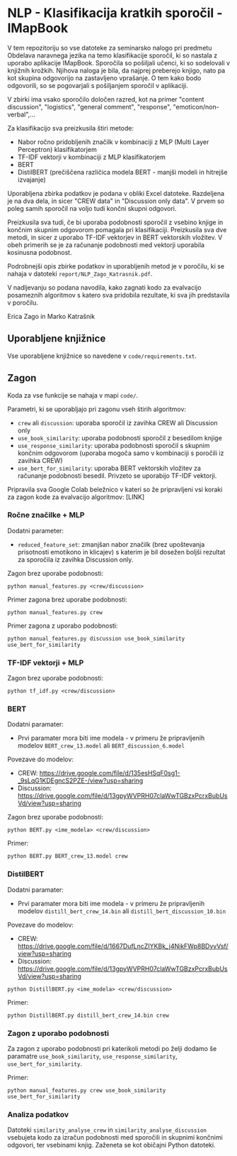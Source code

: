 # NLP - Klasifikacija kratkih sporočil - IMapBook

V tem repozitoriju so vse datoteke za seminarsko nalogo pri predmetu Obdelava naravnega jezika na temo klasifikacije 
sporočil, ki so nastala z uporabo aplikacije IMapBook. Sporočila so pošiljali učenci, ki so sodelovali v knjižnih
krožkih. Njihova naloga je bila, da najprej preberejo knjigo, nato pa kot skupina odgovorijo na zastavljeno vprašanje.
O tem kako bodo odgovorili, so se pogovarjali s pošiljanjem sporočil v aplikaciji.

V zbirki ima vsako sporočilo določen razred, kot na primer "content discussion", "logistics", "general comment", "response",
"emoticon/non-verbal",...

Za klasifikacijo sva preizkusila štiri metode:
- Nabor ročno pridobljenih značilk v kombinaciji z MLP (Multi Layer Perceptron) klasifikatorjem
- TF-IDF vektorji v kombinaciji z MLP klasifikatorjem
- BERT
- DistilBERT (prečiščena različica modela BERT - manjši modeli in hitrejše izvajanje)

Uporabljena zbirka podatkov je podana v obliki Excel datoteke. Razdeljena je na dva dela, in sicer "CREW data" in
"Discussion only data". V prvem so poleg samih sporočil na voljo tudi končni skupni odgovori.

Preizkusila sva tudi, če bi uporaba podobnosti sporočil z vsebino knjige in končnim skupnim odgovorom pomagala pri
klasifikaciji. Preizkusila sva dve metodi, in sicer z uporabo TF-IDF vektorjev in  BERT
vektorskih vložitev. V obeh primerih se je za računanje podobnosti med vektorji uporabila kosinusna podobnost.

Podrobnejši opis zbirke podatkov in uporabljenih metod je v poročilu, ki se nahaja v datoteki 
`report/NLP_Zago_Katrasnik.pdf`.

V nadljevanju so podana navodila, kako zagnati kodo za evalvacijo posameznih algoritmov s katero sva pridobila
rezultate, ki sva jih predstavila v poročilu.

Erica Zago in Marko Katrašnik

## Uporabljene knjižnice

Vse uporabljene knjižnice so navedene v `code/requirements.txt`.

## Zagon

Koda za vse funkcije se nahaja v mapi `code/`.

Parametri, ki se uporabljajo pri zagonu vseh štirih algoritmov:
- `crew` ali `discussion`: uporaba sporočil iz zavihka CREW ali Discussion only
- `use_book_similarity`: uporaba podobnosti sporočil z besedilom knjige
- `use_response_similarity`: uporaba podobnosti sporočil s skupnim končnim odgovorom (uporaba mogoča samo v kombinaciji s poročili iz zavihka CREW)
- `use_bert_for_similarity`: uporaba BERT vektorskih vložitev za računanje podobnosti besedil. Privzeto se uporabijo TF-IDF vektorji.

Pripravila sva Google Colab beležnico v kateri so že pripravljeni vsi koraki za zagon kode za evalvacijo algoritmov: [LINK]

### Ročne značilke + MLP

Dodatni parameter:
- `reduced_feature_set`: zmanjšan nabor značilk (brez upoštevanja prisotnosti emotikono in klicajev) s katerim je bil dosežen
boljši rezultat za sporočila iz zavihka Discussion only.

Zagon brez uporabe podobnosti:

```
python manual_features.py <crew/discussion>
```

Primer zagona brez uporabe podobnosti:

```
python manual_features.py crew
```

Primer zagona z uporabo podobnosti:

```
python manual_features.py discussion use_book_similarity use_bert_for_similarity
```

### TF-IDF vektorji + MLP

Zagon brez uporabe podobnosti:

```
python tf_idf.py <crew/discussion>
```

### BERT

Dodatni paramater:
- Prvi paramater mora biti ime modela - v primeru že pripravljenih modelov `BERT_crew_13.model` ali `BERT_discussion_6.model`

Povezave do modelov:
- CREW: https://drive.google.com/file/d/135esHSqF0sg1-_9sLqG1KDEgncS2PZE-/view?usp=sharing
- Discussion: https://drive.google.com/file/d/13gpyWVPRH07claWwTGBzxPcrxBubUsVd/view?usp=sharing

Zagon brez uporabe podobnosti:

```
python BERT.py <ime_modela> <crew/discussion>
```

Primer:
```
python BERT.py BERT_crew_13.model crew
```

### DistilBERT

Dodatni paramater:
- Prvi paramater mora biti ime modela - v primeru že pripravljenih modelov `distill_bert_crew_14.bin` ali `distill_bert_discussion_10.bin`

Povezave do modelov:
- CREW: https://drive.google.com/file/d/1667DufLncZIYKBk_j4NikFWp8BDyvVsf/view?usp=sharing
- Discussion: https://drive.google.com/file/d/13gpyWVPRH07claWwTGBzxPcrxBubUsVd/view?usp=sharing

```
python DistillBERT.py <ime_modela> <crew/discussion>
```

Primer:
```
python DistillBERT.py distill_bert_crew_14.bin crew
```

### Zagon z uporabo podobnosti

Za zagon z uporabo podobnosti pri katerikoli metodi po želji dodamo še paramatre `use_book_similarity`, 
`use_response_similarity`, `use_bert_for_similarity`.

Primer:

```
python manual_features.py crew use_book_similarity use_bert_for_similarity
```

### Analiza podatkov

Datoteki `similarity_analyse_crew` in `similarity_analyse_discussion` vsebujeta kodo za 
izračun podobnosti med sporočili in skupnimi končnimi odgovori, ter vsebinami knjig. Zaženeta 
se kot običajni Python datoteki.
